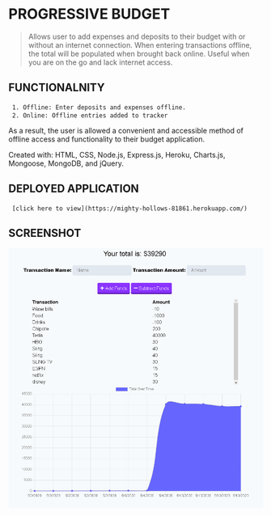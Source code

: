 # PROGRESSIVE BUDGET

> Allows user to add expenses and deposits to their budget with or without an internet connection. When entering transactions offline, the total will be populated when brought back online. Useful when you are on the go and lack internet access.

## FUNCTIONALNITY

     1. Offline: Enter deposits and expenses offline.
     2. Online: Offline entries added to tracker

As a result, the user is allowed a convenient and accessible method of offline access and functionality to their budget application.

Created with: HTML, CSS, Node.js, Express.js, Heroku, Charts.js, Mongoose, MongoDB, and jQuery.

## DEPLOYED APPLICATION

     [click here to view](https://mighty-hollows-81861.herokuapp.com/)

## SCREENSHOT

![APP SCREENSHOT](prog_bud.png)
